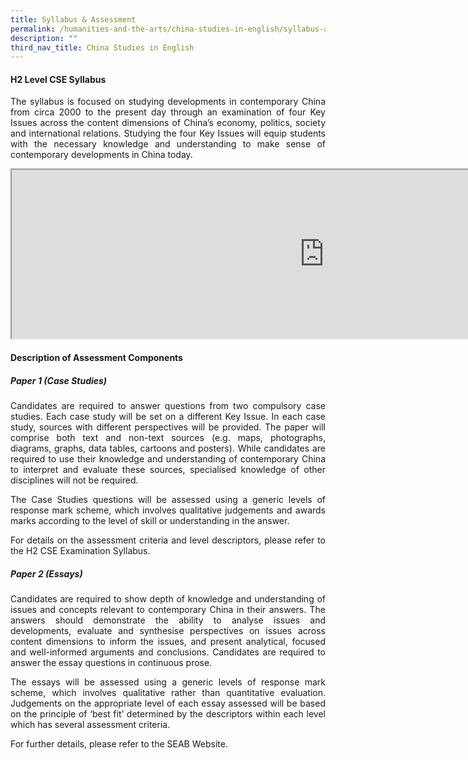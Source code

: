 ```yaml
---
title: Syllabus & Assessment
permalink: /humanities-and-the-arts/china-studies-in-english/syllabus-assessment/
description: ""
third_nav_title: China Studies in English
---
```

<div align=justify>

<h4>H2 Level CSE Syllabus</h4>

<p>
The syllabus is focused on studying developments in contemporary China from circa 2000 to the present day through an examination of four Key Issues across the content dimensions of China’s economy, politics, society and international relations. Studying the four Key Issues will equip students with the necessary knowledge and understanding to make sense of contemporary developments in China today.</p>

<p><iframe src="https://docs.google.com/document/d/e/2PACX-1vTDXMKzo8HVFyZM4F-ddfXK98Gnj_C31bmYF2Z01qj4a5LQ4N7p4nVrZ88rihrTRC_-o1bpMQmUGwEd/pub?embedded=true" width=1000px height=270px scrolling="no"></iframe></p>

<h4>Description of Assessment Components</h4>

<h5>Paper 1 (Case Studies)</h5>

<p>
Candidates are required to answer questions from two compulsory case studies. Each case study will be set on a different Key Issue. In each case study, sources with different perspectives will be provided. The paper will comprise both text and non-text sources (e.g. maps, photographs, diagrams, graphs, data tables, cartoons and posters). While candidates are required to use their knowledge and understanding of contemporary China to interpret and evaluate these sources, specialised knowledge of other disciplines will not be required.</p>

<p>
The Case Studies questions will be assessed using a generic levels of response mark scheme, which involves qualitative judgements and awards marks according to the level of skill or understanding in the answer.</p>

<p>
For details on the assessment criteria and level descriptors, please refer to the H2 CSE Examination Syllabus.</p>

<h5>Paper 2 (Essays)</h5>

<p>
Candidates are required to show depth of knowledge and understanding of issues and concepts relevant to contemporary China in their answers. The answers should demonstrate the ability to analyse issues and developments, evaluate and synthesise perspectives on issues across content dimensions to inform the issues, and present analytical, focused and well-informed arguments and conclusions. Candidates are required to answer the essay questions in continuous prose.</p>

<p>
The essays will be assessed using a generic levels of response mark scheme, which involves qualitative rather than quantitative evaluation. Judgements on the appropriate level of each essay assessed will be based on the principle of ‘best fit’ determined by the descriptors within each level which has several assessment criteria.</p> 

<p>
For further details, please refer to the SEAB Website.</p>
</div>